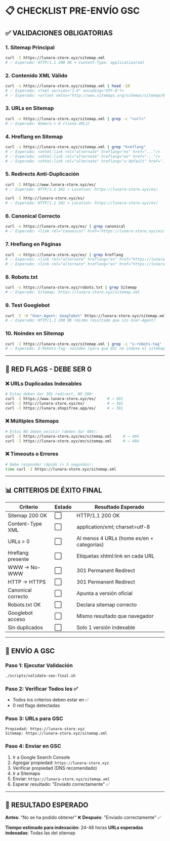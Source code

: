 # 📋 CHECKLIST PRE-ENVÍO GSC

## ✅ VALIDACIONES OBLIGATORIAS

### 1. Sitemap Principal
```bash
curl -I https://lunara-store.xyz/sitemap.xml
# ✅ Esperado: HTTP/1.1 200 OK + Content-Type: application/xml
```

### 2. Contenido XML Válido
```bash
curl -s https://lunara-store.xyz/sitemap.xml | head -10
# ✅ Esperado: <?xml version="1.0" encoding="UTF-8"?>
# ✅ Esperado: <urlset xmlns="http://www.sitemaps.org/schemas/sitemap/0.9"
```

### 3. URLs en Sitemap
```bash
curl -s https://lunara-store.xyz/sitemap.xml | grep -c "<url>"
# ✅ Esperado: Número > 0 (tiene URLs)
```

### 4. Hreflang en Sitemap
```bash
curl -s https://lunara-store.xyz/sitemap.xml | grep "hreflang"
# ✅ Esperado: <xhtml:link rel="alternate" hreflang="es" href="..."/>
# ✅ Esperado: <xhtml:link rel="alternate" hreflang="en" href="..."/>
# ✅ Esperado: <xhtml:link rel="alternate" hreflang="x-default" href="..."/>
```

### 5. Redirects Anti-Duplicación
```bash
curl -I https://www.lunara-store.xyz/es/
# ✅ Esperado: HTTP/1.1 301 + Location: https://lunara-store.xyz/es/

curl -I http://lunara-store.xyz/es/
# ✅ Esperado: HTTP/1.1 301 + Location: https://lunara-store.xyz/es/
```

### 6. Canonical Correcto
```bash
curl -s https://lunara-store.xyz/es/ | grep canonical
# ✅ Esperado: <link rel="canonical" href="https://lunara-store.xyz/es/"/>
```

### 7. Hreflang en Páginas
```bash
curl -s https://lunara-store.xyz/es/ | grep hreflang
# ✅ Esperado: <link rel="alternate" hreflang="es" href="https://lunara-store.xyz/es"/>
# ✅ Esperado: <link rel="alternate" hreflang="en" href="https://lunara-store.xyz/en"/>
```

### 8. Robots.txt
```bash
curl -s https://lunara-store.xyz/robots.txt | grep Sitemap
# ✅ Esperado: Sitemap: https://lunara-store.xyz/sitemap.xml
```

### 9. Test Googlebot
```bash
curl -I -H "User-Agent: Googlebot" https://lunara-store.xyz/sitemap.xml
# ✅ Esperado: HTTP/1.1 200 OK (mismo resultado que sin User-Agent)
```

### 10. Noindex en Sitemap
```bash
curl -I https://lunara-store.xyz/sitemap.xml | grep -i "x-robots-tag"
# ✅ Esperado: X-Robots-Tag: noindex (para que GSC no indexe el sitemap)
```

---

## 🚨 RED FLAGS - DEBE SER 0

### ❌ URLs Duplicadas Indexables
```bash
# Estas deben dar 301 redirect, NO 200:
curl -I https://www.lunara-store.xyz/es/     # → 301
curl -I http://lunara-store.xyz/es/          # → 301  
curl -I https://lunara.shopifree.app/es/     # → 301
```

### ❌ Múltiples Sitemaps
```bash
# Estos NO deben existir (deben dar 404):
curl -I https://lunara-store.xyz/es/sitemap.xml     # → 404
curl -I https://lunara-store.xyz/en/sitemap.xml     # → 404
```

### ❌ Timeouts o Errores
```bash
# Debe responder rápido (< 5 segundos):
time curl -I https://lunara-store.xyz/sitemap.xml
```

---

## 📊 CRITERIOS DE ÉXITO FINAL

| Criterio | Estado | Resultado Esperado |
|----------|--------|--------------------|
| Sitemap 200 OK | ⬜ | HTTP/1.1 200 OK |
| Content-Type XML | ⬜ | application/xml; charset=utf-8 |
| URLs > 0 | ⬜ | Al menos 4 URLs (home es/en + categorías) |
| Hreflang presente | ⬜ | Etiquetas xhtml:link en cada URL |
| WWW → No-WWW | ⬜ | 301 Permanent Redirect |
| HTTP → HTTPS | ⬜ | 301 Permanent Redirect |
| Canonical correcto | ⬜ | Apunta a versión oficial |
| Robots.txt OK | ⬜ | Declara sitemap correcto |
| Googlebot acceso | ⬜ | Mismo resultado que navegador |
| Sin duplicados | ⬜ | Solo 1 versión indexable |

---

## 🎯 ENVÍO A GSC

### Paso 1: Ejecutar Validación
```bash
./scripts/validate-seo-final.sh
```

### Paso 2: Verificar Todos los ✅
- Todos los criterios deben estar en ✅
- 0 red flags detectadas

### Paso 3: URLs para GSC
```
Propiedad: https://lunara-store.xyz
Sitemap: https://lunara-store.xyz/sitemap.xml
```

### Paso 4: Enviar en GSC
1. Ir a Google Search Console
2. Agregar propiedad: `https://lunara-store.xyz`
3. Verificar propiedad (DNS recomendado)
4. Ir a Sitemaps
5. Enviar: `https://lunara-store.xyz/sitemap.xml`
6. Esperar resultado: "Enviado correctamente" ✅

---

## 🎉 RESULTADO ESPERADO

**Antes**: "No se ha podido obtener" ❌
**Después**: "Enviado correctamente" ✅

**Tiempo estimado para indexación**: 24-48 horas
**URLs esperadas indexadas**: Todas las del sitemap
